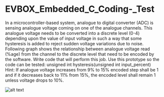 # EVBOX_Embedded_C_Coding-_Test

In a microcontroller-based system, analogue to digital converter (ADC) is sensing analogue voltage coming on one of the analogue channels. This analogue voltage needs to be converted into a discrete level (0-4) depending upon the value of input voltage in such a way that some hysteresis is added to reject sudden voltage variations due to noise. Following graph shows the relationship between analogue voltage read (%age) from the channel to the discrete level that need to be encoded by the software. Write code that will perform this job. Use this prototype so the code can be tested: unsigned int hysteresis(unsigned int input_percent)
Hint: If analogue voltage increases from 9% to 15% encoded step shall be 1 and if it decreases back to 11% from 15%, the encoded level shall remain 1 unless voltage drops to 10%.

![alt text](https://lh4.googleusercontent.com/sGqTw4c2ipxxyMtgU8h2dCWfMOV1PrV4tzF9c-sYltShFnjRhsG--fEO98O_RKQOam2XqhcTUIBmLdK0yIsRpYMm3YhcuhLP9qHCRiQp5PaAUvJFn5aRyIgTGz3B6LMC=w550)
